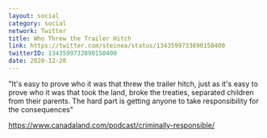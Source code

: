 ```yaml
---
layout: social
category: social
network: Twitter
title: Who Threw the Trailer Hitch
link: https://twitter.com/steinea/status/1343599733890150400
twitterID: 1343599733890150400
date: 2020-12-28
---
```


"It's easy to prove who it was that threw the trailer hitch, just as it's easy to prove who it was that took the land, broke the treaties, separated children from their parents. The hard part is getting anyone to take responsibility for the consequences"

<https://www.canadaland.com/podcast/criminally-responsible/>
